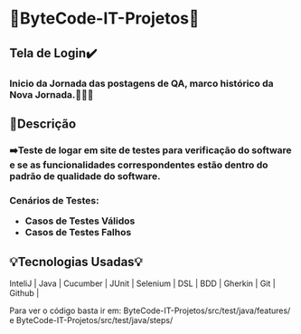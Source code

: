 <h1>💎ByteCode-IT-Projetos💎</h1>
<h2>Tela de Login✔️</h2>
<h3>Inicio da Jornada das postagens de QA, marco histórico da Nova Jornada.🌱🌱🌱<h3>


<h2>📄Descrição</h2>
<h3>➡️Teste de logar em site de testes para verificação do software e se as funcionalidades correspondentes estão dentro do padrão de qualidade do software.<h3>

Cenários de Testes:
* Casos de Testes Válidos
* Casos de Testes Falhos

<h2>💡Tecnologias Usadas💡</h2>

InteliJ | Java |
Cucumber | JUnit |
Selenium | DSL |
BDD | Gherkin |
Git | Github |

  Para ver o código basta ir em: ByteCode-IT-Projetos/src/test/java/features/  e  ByteCode-IT-Projetos/src/test/java/steps/
